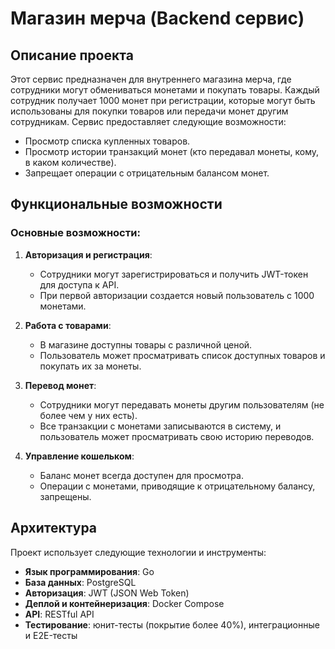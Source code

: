 # Магазин мерча (Backend сервис)

## Описание проекта

Этот сервис предназначен для внутреннего магазина мерча, где сотрудники могут обмениваться монетами и покупать товары. Каждый сотрудник получает 1000 монет при регистрации, которые могут быть использованы для покупки товаров или передачи монет другим сотрудникам. Сервис предоставляет следующие возможности:

- Просмотр списка купленных товаров.
- Просмотр истории транзакций монет (кто передавал монеты, кому, в каком количестве).
- Запрещает операции с отрицательным балансом монет.

## Функциональные возможности

### Основные возможности:

1. **Авторизация и регистрация**:
   - Сотрудники могут зарегистрироваться и получить JWT-токен для доступа к API.
   - При первой авторизации создается новый пользователь с 1000 монетами.

2. **Работа с товарами**:
   - В магазине доступны товары с различной ценой.
   - Пользователь может просматривать список доступных товаров и покупать их за монеты.

3. **Перевод монет**:
   - Сотрудники могут передавать монеты другим пользователям (не более чем у них есть).
   - Все транзакции с монетами записываются в систему, и пользователь может просматривать свою историю переводов.

4. **Управление кошельком**:
   - Баланс монет всегда доступен для просмотра.
   - Операции с монетами, приводящие к отрицательному балансу, запрещены.

## Архитектура

Проект использует следующие технологии и инструменты:

- **Язык программирования**: Go 
- **База данных**: PostgreSQL 
- **Авторизация**: JWT (JSON Web Token)
- **Деплой и контейнеризация**: Docker Compose
- **API**: RESTful API
- **Тестирование**: юнит-тесты (покрытие более 40%), интеграционные и E2E-тесты


